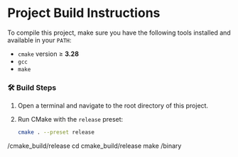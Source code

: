 # Project Build Instructions

To compile this project, make sure you have the following tools installed and available in your `PATH`:

- `cmake` version ≥ **3.28**
- `gcc`
- `make`

### 🛠️ Build Steps

1. Open a terminal and navigate to the root directory of this project.

2. Run CMake with the `release` preset:

   ```bash
   cmake . --preset release
/cmake_build/release
cd cmake_build/release
make
/binary
